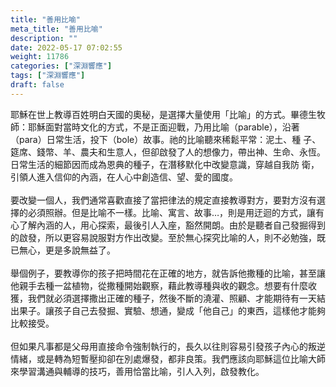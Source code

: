 ```yaml
---
title: "善用比喻"
meta_title: "善用比喻"
description: ""
date: 2022-05-17 07:02:55
weight: 11786
categories: ["深淵響應"]
tags: ["深淵響應"]
draft: false
---
```


耶穌在世上教導百姓明白天國的奧秘，是選擇大量使用「比喻」的方式。畢德生牧師：耶穌面對當時文化的方式，不是正面迎戰，乃用比喻（parable），沿著（para）日常生活，投下（bole）故事。祂的比喻聽來稀鬆平常：泥土、種 子、筵席、錢幣、羊、農夫和生意人，但卻啟發了人的想像力，帶出神、生命、永恆。日常生活的細節因而成為恩典的種子，在潛移默化中改變意識，穿越自我防 衛，引領人進入信仰的內涵，在人心中創造信、望、愛的國度。<br />
<br />
要改變一個人，我們通常喜歡直接了當把律法的規定直接教導對方，要對方沒有選擇的必須照辦。但是比喻不一樣。比喻、寓言、故事…，則是用迂迴的方式，讓有心了解內涵的人，用心探索，最後引人入座，豁然開朗。由於是聽者自己發掘得到的啟發，所以更容易說服對方作出改變。至於無心探究比喻的人，則不必勉強，既已無心，更是多說無益了。<br />
<br />
舉個例子，要教導你的孩子把時間花在正確的地方，就告訴他撒種的比喻，甚至讓他親手去種一盆植物，從撒種開始觀察，藉此教導種與收的觀念。想要有什麼收獲，我們就必須選擇撒出正確的種子，然後不斷的澆灌、照顧、才能期待有一天結出果子。讓孩子自己去發掘、實驗、想通，變成「他自己」的東西，這樣他才能夠比較接受。<br />
<br />
但如果凡事都是父母用直接命令強制執行的，長久以往則容易引發孩子內心的叛逆情緒，或是轉為短暫壓抑卻在別處爆發，都非良策。我們應該向耶穌這位比喻大師來學習溝通與輔導的技巧，善用恰當比喻，引人入列，啟發教化。
        